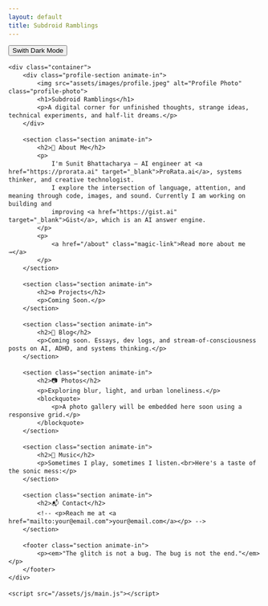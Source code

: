 ```yaml
---
layout: default
title: Subdroid Ramblings
---
```


<!DOCTYPE html>
<html lang="en">
<head>
    <meta charset="UTF-8">
    <meta name="viewport" content="width=device-width, initial-scale=1.0">
    <title>{{ page.title }}</title>
    <link rel="stylesheet" href="/assets/css/style.css">
</head>
<body>
    <button id="theme-toggle" class="magic-link">Swith Dark Mode</button>
    
    <div class="container">
        <div class="profile-section animate-in">
            <img src="assets/images/profile.jpeg" alt="Profile Photo" class="profile-photo">
            <h1>Subdroid Ramblings</h1>
            <p>A digital corner for unfinished thoughts, strange ideas, technical experiments, and half-lit dreams.</p>
        </div>

        <section class="section animate-in">
            <h2>🧠 About Me</h2>
            <p>
                I'm Sunit Bhattacharya — AI engineer at <a href="https://prorata.ai" target="_blank">ProRata.ai</a>, systems thinker, and creative technologist.
                I explore the intersection of language, attention, and meaning through code, images, and sound. Currently I am working on building and
                improving <a href="https://gist.ai" target="_blank">Gist</a>, which is an AI answer engine.
            </p>
            <p>
                <a href="/about" class="magic-link">Read more about me →</a>
            </p>
        </section>

        <section class="section animate-in">
            <h2>⚙️ Projects</h2>
            <p>Coming Soon.</p>
        </section>

        <section class="section animate-in">
            <h2>📓 Blog</h2>
            <p>Coming soon. Essays, dev logs, and stream-of-consciousness posts on AI, ADHD, and systems thinking.</p>
        </section>

        <section class="section animate-in">
            <h2>📷 Photos</h2>
            <p>Exploring blur, light, and urban loneliness.</p>
            <blockquote>
                <p>A photo gallery will be embedded here soon using a responsive grid.</p>
            </blockquote>
        </section>

        <section class="section animate-in">
            <h2>🎵 Music</h2>
            <p>Sometimes I play, sometimes I listen.<br>Here's a taste of the sonic mess:</p>
        </section>

        <section class="section animate-in">
            <h2>📬 Contact</h2>
            <!-- <p>Reach me at <a href="mailto:your@email.com">your@email.com</a></p> -->
        </section>

        <footer class="section animate-in">
            <p><em>"The glitch is not a bug. The bug is not the end."</em></p>
        </footer>
    </div>

    <script src="/assets/js/main.js"></script>
</body>
</html>

